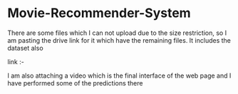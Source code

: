 # Movie-Recommender-System
There are some files which I can not upload due to the size restriction, so I am pasting the drive link for it which have the remaining files. It includes the dataset also

link :- 

I am also attaching a video which is the final interface of the web page and I have performed some of the predictions there


